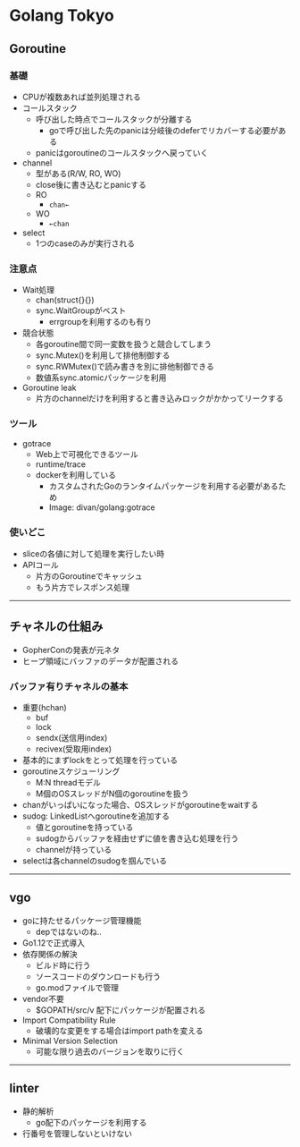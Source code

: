 # Golang Tokyo

## Goroutine
### 基礎
- CPUが複数あれば並列処理される
- コールスタック
  - 呼び出した時点でコールスタックが分離する
    - goで呼び出した先のpanicは分岐後のdeferでリカバーする必要がある
  - panicはgoroutineのコールスタックへ戻っていく
- channel
  - 型がある(R/W, RO, WO)
  - close後に書き込むとpanicする
  - RO
    - `chan←`
  - WO
    - `←chan`
- select
  - 1つのcaseのみが実行される

### 注意点
- Wait処理
  - chan(struct{}{})
  - sync.WaitGroupがベスト
    - errgroupを利用するのも有り
- 競合状態
  - 各goroutine間で同一変数を扱うと競合してしまう
  - sync.Mutex()を利用して排他制御する
  - sync.RWMutex()で読み書きを別に排他制御できる
  - 数値系sync.atomicパッケージを利用
- Goroutine leak
  - 片方のchannelだけを利用すると書き込みロックがかかってリークする

### ツール
- gotrace
  - Web上で可視化できるツール
  - runtime/trace
  - dockerを利用している
    - カスタムされたGoのランタイムパッケージを利用する必要があるため
    - Image: divan/golang:gotrace

### 使いどこ
- sliceの各値に対して処理を実行したい時
- APIコール
  - 片方のGoroutineでキャッシュ
  - もう片方でレスポンス処理


------------------------------------------------

## チャネルの仕組み
- GopherConの発表が元ネタ
- ヒープ領域にバッファのデータが配置される

### バッファ有りチャネルの基本
- 重要(hchan)
  - buf
  - lock
  - sendx(送信用index)
  - recivex(受取用index)
- 基本的にまずlockをとって処理を行っている
- goroutineスケジューリング
  - M:N threadモデル
  - M個のOSスレッドがN個のgoroutineを扱う
- chanがいっぱいになった場合、OSスレッドがgoroutineをwaitする
- sudog: LinkedListへgoroutineを追加する
  - 値とgoroutineを持っている
  - sudogからバッファを経由せずに値を書き込む処理を行う
  - channelが持っている
- selectは各channelのsudogを掴んでいる

-------------------------------------

## vgo
- goに持たせるパッケージ管理機能
  - depではないのね..
- Go1.12で正式導入
- 依存関係の解決
  - ビルド時に行う
  - ソースコードのダウンロードも行う
  - go.modファイルで管理
- vendor不要
  - $GOPATH/src/v 配下にパッケージが配置される
- Import Compatibility Rule
  - 破壊的な変更をする場合はimport pathを変える
- Minimal Version Selection
  - 可能な限り過去のバージョンを取りに行く

-------------------------------------

## linter
- 静的解析
  - go配下のパッケージを利用する
- 行番号を管理しないといけない
